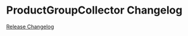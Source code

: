 # ProductGroupCollector Changelog

[Release Changelog](https://github.com/spryker/product-group-collector/releases)
